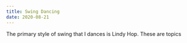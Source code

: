 ```yaml
---
title: Swing Dancing
date: 2020-08-21
---
```

The primary style of swing that I dances is Lindy Hop. These are topics